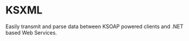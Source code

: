 KSXML
=====

Easily transmit and parse data between KSOAP powered clients and .NET based Web Services.
